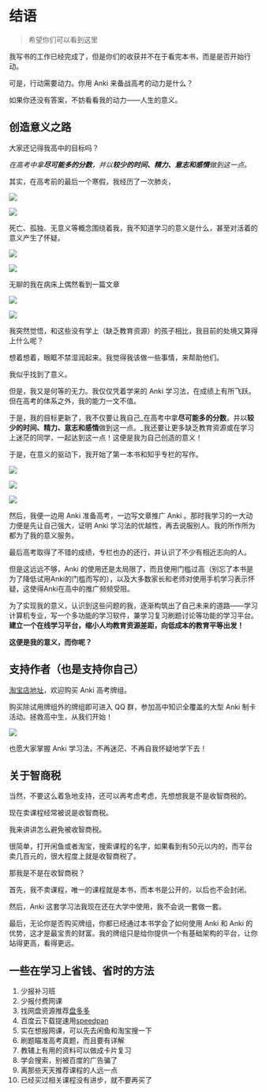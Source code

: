 # 结语
> 希望你们可以看到这里

我写书的工作已经完成了，但是你们的收获并不在于看完本书，而是是否开始行动。

可是，行动需要动力。你用 Anki 来备战高考的动力是什么？

如果你还没有答案，不妨看看我的动力——人生的意义。

## 创造意义之路

大家还记得我高中的目标吗？

_在高考中拿**尽可能多的分数**，并以**较少的时间、精力、意志和感情**做到这一点。_

其实，在高考前的最后一个寒假，我经历了一次肺炎，

![](.gitbook/assets/tim-jie-tu-20180930213112.png)

![](.gitbook/assets/tim-jie-tu-20180930213123.png)

死亡、孤独、无意义等概念围绕着我，我不知道学习的意义是什么，甚至对活着的意义产生了怀疑。

![](.gitbook/assets/tim-jie-tu-20180930213146.png)

![](.gitbook/assets/tim-jie-tu-20180930213158.png)

无聊的我在病床上偶然看到一篇文章

![](.gitbook/assets/img_20180930_214637.jpg)

![](.gitbook/assets/img_20180930_214717.jpg)

我突然觉悟，和这些没有学上（缺乏教育资源）的孩子相比，我目前的处境又算得上什么呢？

想着想着，眼眶不禁湿润起来。我觉得我该做一些事情，来帮助他们。

我似乎找到了意义。

但是，我又是何等的无力。我仅仅凭着学来的 Anki 学习法，在成绩上有所飞跃。但在高考的体系之外，我的能力一文不值。

于是，我的目标更新了，我不仅要让我自己_在高考中拿**尽可能多的分数**，并以**较少的时间、精力、意志和感情**做到这一点。_我还要让更多缺乏教育资源或在学习上迷茫的同学，一起达到这一点！这便是我为自己创造的意义！

于是，在意义的驱动下，我开始了第一本书和知乎专栏的写作。  


![](.gitbook/assets/tim-jie-tu-20180930223155.png)

![](.gitbook/assets/tim-jie-tu-20180930223437.png)

![](.gitbook/assets/v2-1a5cf2cf127b2629c227b80cee2a31bf_hd.jpg)

然后，我便一边用 Anki 准备高考，一边写文章推广 Anki 。那时我学习的一大动力便是先让自己强大，证明 Anki 学习法的优越性，再去说服别人。我的所作所为都为了我的意义服务。

最后高考取得了不错的成绩，专栏也办的还行，并认识了不少有相近志向的人。

但是这远远不够，Anki 的使用还是太局限了，而且使用门槛过高（别忘了本书是为了降低试用Anki的门槛而写的），以及大多数家长和老师对使用手机学习表示怀疑，这使得Anki在高中的推广频频受阻。

为了实现我的意义，认识到这些问题的我，逐渐构筑出了自己未来的道路——学习计算机专业，写一个多功能的学习软件，兼学习复习刷题讨论等功能的学习平台。**建立一个在线学习平台，缩小人均教育资源差距，向低成本的教育平等出发！**

**这便是我的意义，而你呢？**

## 支持作者（也是支持你自己）

[淘宝店地址](http://www.jiagou.cn/tb.asp?link=http://tb.cn/s2TMENw)，欢迎购买 Anki 高考牌组。

购买除试用牌组外的牌组即可进入 QQ 群，参加高中知识全覆盖的大型 Anki 制卡活动。拯救高中生，从我们开始！

![](.gitbook/assets/tao-bao.JPG)

也愿大家掌握 Anki 学习法，不再迷茫、不再自我怀疑地学下去！

## 关于智商税

当然，不要这么着急地支持，还可以再考虑考虑，先想想我是不是收智商税的。

现在卖课程经常被说是收智商税。

我来讲讲怎么避免被收智商税。

很简单，打开闲鱼或者淘宝，搜索课程的名字，如果看到有50元以内的，而平台卖几百元的，很大程度上就是收智商税了。

那我是不是在收智商税？

首先，我不卖课程，唯一的课程就是本书，而本书是公开的，以后也不会封闭。

然后，Anki 这套学习法我现在还在大学中使用，我不会说一套做一套。

最后，无论你是否购买牌组，你都已经通过本书学会了如何使用 Anki  和 Anki 的优势，这才是最宝贵的财富。我的牌组只是给你提供一个有基础架构的平台，让你站得更高，看得更远。

## 一些在学习上省钱、省时的方法

1. 少报补习班
2. 少报付费网课
3. 找网盘资源推荐[盘多多](http://www.panduoduo.net/)
4. 百度云下载提速用[speedpan](https://www.speedpan.com/)
5. 实在想报网课，可以先去闲鱼和淘宝搜一下
6. 刷题瞄准高考真题，而且要有详解
7. 教辅上有用的资料可以做成卡片复习
8. 学会搜索，别被百度的广告骗了
9. 离那些天天推荐课程的人远一点 
10. 已经买过相关课程没有进步，就不要再买了



